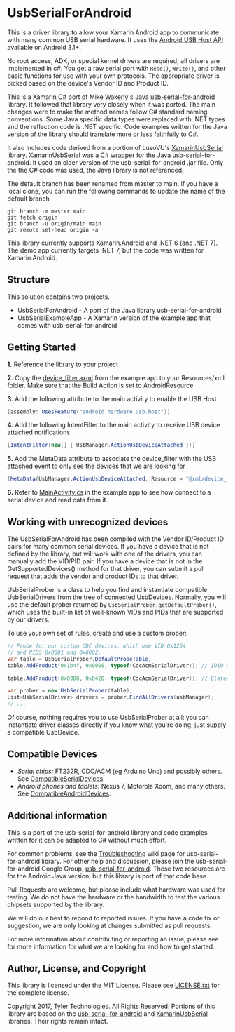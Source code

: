# UsbSerialForAndroid

This is a driver library to allow your Xamarin Android app to communicate with many common USB serial hardware. It uses the [Android USB Host API](http://developer.android.com/guide/topics/connectivity/usb/host.html)
available on Android 3.1+.

No root access, ADK, or special kernel drivers are required; all drivers are implemented in
c#. You get a raw serial port with `Read()`, `Write()`, and other basic
functions for use with your own protocols. The appropriate driver is picked based on the device's Vendor ID and Product ID.

This is a Xamarin C# port of Mike Wakerly's Java [usb-serial-for-android](https://github.com/mik3y/usb-serial-for-android) library. It followed that library very closely when it was ported. The main changes were to make the method names follow C# standard naming conventions. Some Java specific data types were replaced with .NET types and the reflection code is .NET specific. Code examples written for the Java version of the library should translate more or less faithfully to C#.

It also includes code derived from a portion of LusoVU's [XamarinUsbSerial](https://bitbucket.org/lusovu/xamarinusbserial) library. XamarinUsbSerial was a C# wrapper for the Java usb-serial-for-android. It used an older version of the usb-serial-for-android .jar file. Only the the C# code was used, the Java library is not referenced.

The default branch has been renamed from master to main. if you have a local clone, you can run the following commands to update the name of the default branch

```
git branch -m master main
git fetch origin
git branch -u origin/main main
git remote set-head origin -a
```

This library currently supports Xamarin.Android and .NET 6 (and .NET 7). The demo app currently targets .NET 7, but the code was written for Xamarin.Android.

## Structure

This solution contains two projects.

* UsbSerialForAndroid - A port of the Java library usb-serial-for-android
* UsbSerialExampleApp - A Xamarin version of the example app that comes with usb-serial-for-android

## Getting Started
**1.** Reference the library to your project

**2.** Copy the [device_filter.axml](https://github.com/anotherlab/UsbSerialForAndroid/blob/master/UsbSerialExampleApp/Resources/xml/device_filter.xml) from the example app to your Resources/xml folder. Make sure that the Build Action is set to AndroidResource

**3.** Add the following attribute to the main activity to enable the USB Host
```C#
[assembly: UsesFeature("android.hardware.usb.host")]
```

**4.** Add the following IntentFilter to the main activity to receive USB device attached notifications
```C#
[IntentFilter(new[] { UsbManager.ActionUsbDeviceAttached })]
```

**5.** Add the MetaData attribute to associate the device_filter with the USB attached event to only see the devices that we are looking for
```C#
[MetaData(UsbManager.ActionUsbDeviceAttached, Resource = "@xml/device_filter")]
```

**6.** Refer to [MainActivity.cs](https://github.com/anotherlab/UsbSerialForAndroid/blob/master/UsbSerialExampleApp/MainActivity.cs) in the example app to see how connect to a serial device and read data from it.

## Working with unrecognized devices
The UsbSerialForAndroid has been compiled with the Vendor ID/Product ID pairs for many common serial devices. If you have a device that is not defined by the library, but will work with one of the drivers, you can manually add the VID/PID pair. If you have a device that is not in the GetSupportedDevices() method for that driver, you can submit a pull request that adds the vendor and product IDs to that driver.

UsbSerialProber is a class to help you find and instantiate compatible
UsbSerialDrivers from the tree of connected UsbDevices. Normally, you will use
the default prober returned by ``UsbSerialProber.getDefaultProber()``, which
uses the built-in list of well-known VIDs and PIDs that are supported by our
drivers.

To use your own set of rules, create and use a custom prober:

```C#
// Probe for our custom CDC devices, which use VID 0x1234
// and PIDS 0x0001 and 0x0002.
var table = UsbSerialProber.DefaultProbeTable;
table.AddProduct(0x1b4f, 0x0008, typeof(CdcAcmSerialDriver)); // IOIO OTG

table.AddProduct(0x09D8, 0x0420, typeof(CdcAcmSerialDriver)); // Elatec TWN4

var prober = new UsbSerialProber(table);
List<UsbSerialDriver> drivers = prober.FindAllDrivers(usbManager);
// ...
```

Of course, nothing requires you to use UsbSerialProber at all: you can instantiate driver classes directly if you know what you're doing; just supply a compatible UsbDevice.


## Compatible Devices

* *Serial chips:* FT232R, CDC/ACM (eg Arduino Uno) and possibly others.
  See [CompatibleSerialDevices](https://github.com/mik3y/usb-serial-for-android/wiki/Compatible-Serial-Devices).
* *Android phones and tablets:* Nexus 7, Motorola Xoom, and many others.
  See [CompatibleAndroidDevices](https://github.com/mik3y/usb-serial-for-android/wiki/Compatible-Android-Devices).

## Additional information

This is a port of the usb-serial-for-android library and code examples written for it can be adapted to C# without much effort.

For common problems, see the
[Troubleshooting](https://github.com/mik3y/usb-serial-for-android/wiki/Troubleshooting)
wiki page for usb-serial-for-android library. For other help and discussion, please join the usb-serial-for-android Google Group,
[usb-serial-for-android](https://groups.google.com/forum/?fromgroups#!forum/usb-serial-for-android).  These two resources are for the Android Java version, but this library is port of that code base.

Pull Requests are welcome, but please include what hardware was used for testing. We do not have the hardware or the bandwidth to test the various chipsets supported by the library.

We will do our best to repond to reported issues. If you have a code fix or suggestion, we are only looking at changes submitted as pull requests.

For more information about contributing or reporting an issue, please see [](https://github.com/anotherlab/UsbSerialForAndroid/blob/main/CONTRIBUTING.md) for more information for what we are looking for and how to get started.

## Author, License, and Copyright

This library is licensed under the MIT License. Please see [LICENSE.txt](https://github.com/anotherlab/UsbSerialForAndroid/blob/main/LICENSE.txt) for the complete license.

Copyright 2017, Tyler Technologies. All Rights Reserved. Portions of this library are based on the [usb-serial-for-android](https://github.com/mik3y/usb-serial-for-android) and [XamarinUsbSerial](https://bitbucket.org/lusovu/xamarinusbserial) libraries. Their rights remain intact.
